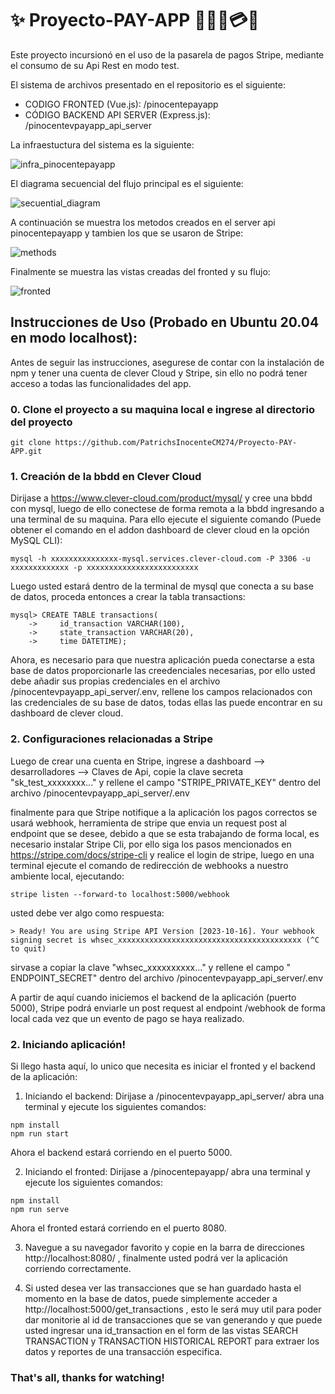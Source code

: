 # ✨ Proyecto-PAY-APP 🧾🏃‍♀️💳✨

Este proyecto incursionó en el uso de la pasarela de pagos Stripe, mediante el consumo de su Api Rest en modo test.

El sistema de archivos presentado en el repositorio es el siguiente:

- CODIGO FRONTED (Vue.js): /pinocentepayapp
- CÓDIGO BACKEND API SERVER (Express.js): /pinocentevpayapp_api_server

La infraestuctura del sistema es la siguiente:

![infra_pinocentepayapp](https://github.com/PatrichsInocenteCM274/Proyecto-PAY-APP/assets/30361234/591a23f6-fbef-4c8f-ab51-5315e810d5ce)

El diagrama secuencial del flujo principal es el siguiente:

![secuential_diagram](https://github.com/PatrichsInocenteCM274/Proyecto-PAY-APP/assets/30361234/5334d0cc-3702-446d-a045-c90c1de12d4b)

A continuación se muestra los metodos creados en el server api pinocentepayapp y tambien los que se usaron de Stripe:

![methods](https://github.com/PatrichsInocenteCM274/Proyecto-PAY-APP/assets/30361234/b8161efb-0b4e-437f-b34e-118019966084)

Finalmente se muestra las vistas creadas del fronted y su flujo:

![fronted](https://github.com/PatrichsInocenteCM274/Proyecto-PAY-APP/assets/30361234/28927908-bf64-4b3e-a983-bfe1b05014d6)

## Instrucciones de Uso (Probado en Ubuntu 20.04 en modo localhost):

Antes de seguir las instrucciones, asegurese de contar con la instalación de npm y tener una cuenta de clever Cloud y Stripe, sin ello no podrá tener acceso a todas las funcionalidades del app.

### 0. Clone el proyecto a su maquina local e ingrese al directorio del proyecto
~~~
git clone https://github.com/PatrichsInocenteCM274/Proyecto-PAY-APP.git
~~~

### 1. Creación de la bbdd en Clever Cloud
Dirijase a https://www.clever-cloud.com/product/mysql/ y cree una bbdd con mysql, luego de ello conectese de forma remota a la bbdd ingresando a una terminal de su
maquina. Para ello ejecute el siguiente comando (Puede obtener el comando en el addon dashboard de clever cloud en la opción MySQL CLI):
~~~
mysql -h xxxxxxxxxxxxxxx-mysql.services.clever-cloud.com -P 3306 -u xxxxxxxxxxxxx -p xxxxxxxxxxxxxxxxxxxxxxxxx
~~~
Luego usted estará dentro de la terminal de mysql que conecta a su base de datos, proceda entonces a crear la tabla transactions:
~~~
mysql> CREATE TABLE transactions(
    ->     id_transaction VARCHAR(100),
    ->     state_transaction VARCHAR(20),
    ->     time DATETIME);
~~~

Ahora, es necesario para que nuestra aplicación pueda conectarse a esta base de datos proporcionarle las creedenciales necesarias, por ello usted debe añadir 
sus propias credenciales en el archivo /pinocentevpayapp_api_server/.env, rellene los campos relacionados con las credenciales de su base de datos,
todas ellas las puede encontrar en su dashboard de clever cloud.

### 2. Configuraciones relacionadas a Stripe

Luego de crear una cuenta en Stripe, ingrese a dashboard --> desarrolladores --> Claves de Api, copie la clave secreta "sk_test_xxxxxxxx..." y rellene el campo "STRIPE_PRIVATE_KEY" dentro del archivo /pinocentevpayapp_api_server/.env

finalmente para que Stripe notifique a la aplicación los pagos correctos se usará webhook, herramienta de stripe que envia un request post al endpoint que se desee, debido a que 
se esta trabajando de forma local, es necesario instalar Stripe Cli, por ello siga los pasos mencionados en https://stripe.com/docs/stripe-cli y realice el login de stripe,
luego en una terminal ejecute el comando de redirección de webhooks a nuestro ambiente local, ejecutando:
~~~
stripe listen --forward-to localhost:5000/webhook
~~~
usted debe ver algo como respuesta:
~~~
> Ready! You are using Stripe API Version [2023-10-16]. Your webhook signing secret is whsec_xxxxxxxxxxxxxxxxxxxxxxxxxxxxxxxxxxxxxxxxx (^C to quit)
~~~

sirvase a copiar la clave "whsec_xxxxxxxxxx..." y rellene el campo " ENDPOINT_SECRET" dentro del archivo /pinocentevpayapp_api_server/.env

A partir de aquí cuando iniciemos el backend de la aplicación (puerto 5000), Stripe podrá enviarle un post request al endpoint /webhook de forma local cada vez que un evento de pago se haya realizado.

### 2. Iniciando aplicación!
Si llego hasta aquí, lo unico que necesita es iniciar el fronted y el backend de la aplicación:

1. Iniciando el backend:
Dirijase a /pinocentevpayapp_api_server/ abra una terminal y ejecute los siguientes comandos:
~~~
npm install
npm run start
~~~

Ahora el  backend estará corriendo en el puerto 5000.

2. Iniciando el fronted:
Dirijase a /pinocentepayapp/ abra una terminal y ejecute los siguientes comandos:
~~~
npm install
npm run serve
~~~
Ahora el fronted estará corriendo en el puerto 8080.

3. Navegue a su navegador favorito y copie en la barra de direcciones http://localhost:8080/ , finalmente usted podrá ver la aplicación corriendo correctamente.

4. Si usted desea ver las transacciones que se han guardado hasta el momento en la base de datos, puede simplemente acceder a http://localhost:5000/get_transactions , esto le será muy util para poder dar monitorie al id de transacciones que se van generando y que puede usted ingresar una id_transaction en el form de las vistas SEARCH TRANSACTION y TRANSACTION HISTORICAL REPORT para extraer los datos y reportes de una transacción especifica.

### That's all, thanks for watching!

